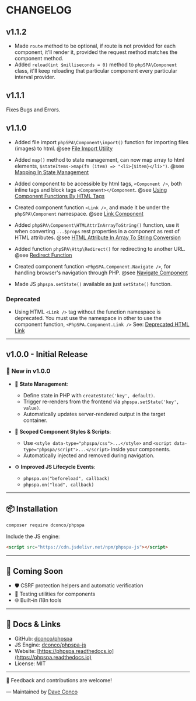 # CHANGELOG

## v1.1.2

-  Made `route` method to be optional, if route is not provided for each component, it'll render it, provided the request method matches the component method.
-  Added `reload(int $milliseconds = 0)` method to `phpSPA\Component` class, it'll keep reloading that particular component every particular interval provider.

## v1.1.1

Fixes Bugs and Errors.

## v1.1.0

-  Added file import `phpSPA\Component\import()` function for importing files (images) to html. @see [File Import Utility](https://phpspa.readthedocs.io/en/latest/v1.1/1-file-import-utility)

-  Added `map()` method to state management, can now map array to html elements, `$stateItems->map(fn (item) => "<li>{$item}</li>")`. @see [Mapping In State Management](https://phpspa.readthedocs.io/en/latest/v1.1/2-mapping-in-state-management)

-  Added component to be accessible by html tags, `<Component />`, both inline tags and block tags `<Component></Component`. @see [Using Component Functions By HTML Tags](https://phpspa.readthedocs.io/en/latest/v1.1/3-using-component-functions-by-html-tags)

-  Created component function `<Link />`, and made it be under the `phpSPA\Component` namespace. @see [Link Component](https://phpspa.readthedocs.io/en/latest/v1.1/4-link-component)

-  Added `phpSPA\Component\HTMLAttrInArrayToString()` function, use it when converting `...$props` rest properties in a component as rest of HTML attributes. @see [HTML Attribute In Array To String Conversion](https://phpspa.readthedocs.io/en/latest/v1.1/5-html-attr-in-array-to-string-function)

-  Added function `phpSPA\Http\Redirect()` for redirecting to another URL. @see [Redirect Function](https://phpspa.readthedocs.io/en/latest/v1.1/6-redirect-function.md)

-  Created component function `<PhpSPA.Component.Navigate />`, for handling browser's navigation through PHP. @see [Navigate Component](https://phpspa.readthedocs.io/en/latest/v1.1/7-navigate-component.md)

-  Made JS `phpspa.setState()` available as just `setState()` function.

### Deprecated

-  Using HTML `<Link />` tag without the function namespace is deprecated. You must use the namespace in other to use the component function, `<PhpSPA.Component.Link />` See: [Deprecated HTML Link](https://phpspa.readthedocs.io/en/latest/v1.1/4-link-component/#deprecated)

---

## v1.0.0 - Initial Release

### 🧠 New in v1.0.0

-  🌟 **State Management**:

   -  Define state in PHP with `createState('key', default)`.
   -  Trigger re-renders from the frontend via `phpspa.setState('key', value)`.
   -  Automatically updates server-rendered output in the target container.

-  🧩 **Scoped Component Styles & Scripts**:

   -  Use `<style data-type="phpspa/css">...</style>` and `<script data-type="phpspa/script">...</script>` inside your components.
   -  Automatically injected and removed during navigation.

-  ⚙️ **Improved JS Lifecycle Events**:

   -  `phpspa.on("beforeload", callback)`
   -  `phpspa.on("load", callback)`

---

## 📦 Installation

```bash
composer require dconco/phpspa
```

Include the JS engine:

```html
<script src="https://cdn.jsdelivr.net/npm/phpspa-js"></script>
```

---

## 🧱 Coming Soon

-  🛡️ CSRF protection helpers and automatic verification
-  🧪 Testing utilities for components
-  🌐 Built-in i18n tools

---

## 📘 Docs & Links

-  GitHub: [dconco/phpspa](https://github.com/dconco/phpspa)
-  JS Engine: [dconco/phpspa-js](https://github.com/dconco/phpspa-js)
-  Website: [https://phpspa.readthedocs.io](https://phpspa.readthedocs.io)
-  License: MIT

---

💬 Feedback and contributions are welcome!

— Maintained by [Dave Conco](https://github.com/dconco)
